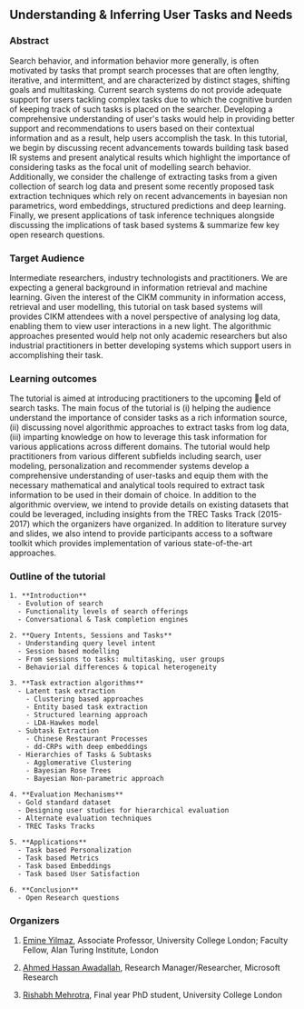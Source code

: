 ## Understanding & Inferring User Tasks and Needs

### Abstract
Search behavior, and information behavior more generally, is often motivated by tasks that prompt search processes that are
often lengthy, iterative, and intermittent, and are characterized by distinct stages, shifting goals and multitasking. Current
search systems do not provide adequate support for users tackling complex tasks due to which the cognitive burden of keeping
track of such tasks is placed on the searcher. Developing a comprehensive understanding of user's tasks would help in providing
better support and recommendations to users based on their contextual information and as a result, help users accomplish the
task. In this tutorial, we begin by discussing recent advancements towards building task based IR systems and present analytical
results which highlight the importance of considering tasks as the focal unit of modelling search behavior. Additionally, we
consider the challenge of extracting tasks from a given collection of search log data and present some recently proposed task
extraction techniques which rely on recent advancements in bayesian non parametrics, word embeddings, structured predictions
and deep learning. Finally, we present applications of task inference techniques alongside discussing the implications of task
based systems & summarize few key open research questions.


### Target Audience
Intermediate researchers, industry technologists and practitioners. We are expecting a general background in information retrieval
and machine learning. Given the interest of the CIKM community in information access, retrieval and user modelling,
this tutorial on task based systems will provides CIKM attendees with a novel perspective of analysing log data, enabling them
to view user interactions in a new light. The algorithmic approaches presented would help not only academic researchers but
also industrial practitioners in better developing systems which support users in accomplishing their task.

### Learning outcomes
The tutorial is aimed at introducing practitioners to the upcoming eld of search tasks. The main focus of the tutorial is (i)
helping the audience understand the importance of consider tasks as a rich information source, (ii) discussing novel algorithmic
approaches to extract tasks from log data, (iii) imparting knowledge on how to leverage this task information for various
applications across different domains. The tutorial would help practitioners from various different subfields including search, user modeling, personalization and recommender systems develop a comprehensive understanding of user-tasks and equip them
with the necessary mathematical and analytical tools required to extract task information to be used in their domain of choice.
In addition to the algorithmic overview, we intend to provide details on existing datasets that could be leveraged, including
insights from the TREC Tasks Track (2015-2017) which the organizers have organized. In addition to literature survey and slides,
we also intend to provide participants access to a software toolkit which provides implementation of various state-of-the-art
approaches.

### Outline of the tutorial
```
1. **Introduction**
  - Evolution of search
  - Functionality levels of search offerings
  - Conversational & Task completion engines
  
2. **Query Intents, Sessions and Tasks**
  - Understanding query level intent
  - Session based modelling
  - From sessions to tasks: multitasking, user groups
  - Behaviorial differences & topical heterogeneity
  
3. **Task extraction algorithms**
  - Latent task extraction
    - Clustering based approaches
    - Entity based task extraction
    - Structured learning approach
    - LDA-Hawkes model
  - Subtask Extraction
    - Chinese Restaurant Processes
    - dd-CRPs with deep embeddings
  - Hierarchies of Tasks & Subtasks
    - Agglomerative Clustering
    - Bayesian Rose Trees
    - Bayesian Non-parametric approach
    
4. **Evaluation Mechanisms**
  - Gold standard dataset
  - Designing user studies for hierarchical evaluation
  - Alternate evaluation techniques
  - TREC Tasks Tracks
  
5. **Applications**
  - Task based Personalization
  - Task based Metrics
  - Task based Embeddings
  - Task based User Satisfaction
  
6. **Conclusion**
  - Open Research questions
```

### Organizers
1. [Emine Yilmaz](https://sites.google.com/site/emineyilmaz/), Associate Professor, University College London; Faculty Fellow, Alan Turing Institute, London

2. [Ahmed Hassan Awadallah](research.microsoft.com/en-us/um/people/hassanam/), Research Manager/Researcher, Microsoft Research

3. [Rishabh Mehrotra](http://www.rishabhmehrotra.com), Final year PhD student, University College London
